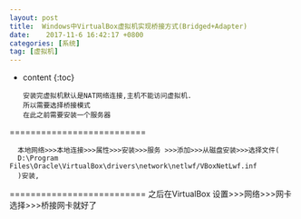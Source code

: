 ```yaml
---
layout: post
title:  Windows中VirtualBox虚拟机实现桥接方式(Bridged+Adapter)
date:    2017-11-6 16:42:17 +0800
categories: [系统] 
tag: [虚拟机] 
---
```

* content
{:toc}


      安装完虚拟机默认是NAT网络连接,主机不能访问虚拟机.
      所以需要选择桥接模式
      在此之前需要安装一个服务器

==========================

      本地网络>>>本地连接>>>属性>>>安装>>>服务 >>>添加>>>从磁盘安装>>>选择文件(
      D:\Program Files\Oracle\VirtualBox\drivers\network\netlwf/VBoxNetLwf.inf
      )安装,
==========================
之后在VirtualBox 设置>>>网络>>>网卡选择>>>桥接网卡就好了